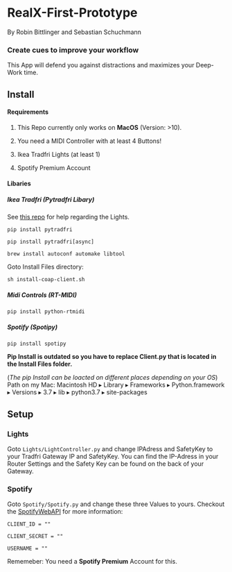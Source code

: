 # RealX-First-Prototype
By Robin Bittlinger and Sebastian Schuchmann

### Create cues to improve your workflow
This App will defend you against distractions and maximizes your Deep-Work time.

## Install
#### Requirements
1. This Repo currently only works on **MacOS** (Version: >10).

2. You need a MIDI Controller with at least 4 Buttons!
3. Ikea Tradfri Lights (at least 1)
4. Spotify Premium Account

#### Libaries
##### Ikea Tradfri (Pytradfri Libary)
See [this repo](https://github.com/ggravlingen/pytradfri) for help regarding the Lights.

`pip install pytradfri`

`pip install pytradfri[async]`

`brew install autoconf automake libtool`

Goto Install Files directory:

`sh install-coap-client.sh`

##### Midi Controls (RT-MIDI)
`pip install python-rtmidi`

##### Spotify (Spotipy)
`pip install spotipy`

**Pip Install is outdated so you have to replace Client.py that is located in the Install Files folder.**

(*The pip Install can be loacted on different places depending on your OS*)
Path on my Mac: ⁨Macintosh HD⁩ ▸ ⁨Library⁩ ▸ ⁨Frameworks⁩ ▸ ⁨Python.framework⁩ ▸ ⁨Versions⁩ ▸ ⁨3.7⁩ ▸ ⁨lib⁩ ▸ ⁨python3.7⁩ ▸ ⁨site-packages⁩

## Setup
### Lights
Goto `Lights/LightController.py` and change IPAdress and SafetyKey to your Tradfri Gateway IP and SafetyKey. You can find the IP-Adress in your Router Settings and the Safety Key can be found on the back of your Gateway.

### Spotify
Goto `Spotify/Spotify.py` and change these three Values to yours. Checkout the [SpotifyWebAPI](https://developer.spotify.com/documentation/web-api/) for more information:


`CLIENT_ID = ""`

`CLIENT_SECRET = ""`

`USERNAME = ""`

Rememeber: You need a **Spotify Premium** Account for this. 


